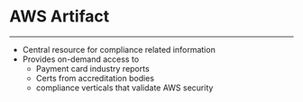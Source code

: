 # AWS Artifact
---
- Central resource for compliance related information
- Provides on-demand access to 
	- Payment card industry reports
	- Certs from accreditation bodies
	- compliance verticals that validate AWS security